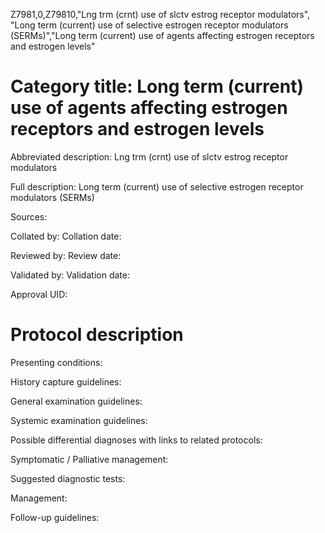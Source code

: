 Z7981,0,Z79810,"Lng trm (crnt) use of slctv estrog receptor modulators", "Long term (current) use of selective estrogen receptor modulators (SERMs)","Long term (current) use of agents affecting estrogen receptors and estrogen levels"
# Category title: Long term (current) use of agents affecting estrogen receptors and estrogen levels

Abbreviated description: Lng trm (crnt) use of slctv estrog receptor modulators

Full description: Long term (current) use of selective estrogen receptor modulators (SERMs)

Sources:

Collated by:
Collation date:

Reviewed by:
Review date:

Validated by:
Validation date:

Approval UID:

# Protocol description

Presenting conditions:

History capture guidelines:

General examination guidelines:

Systemic examination guidelines:

Possible differential diagnoses with links to related protocols:

Symptomatic / Palliative management:

Suggested diagnostic tests:

Management:

Follow-up guidelines:
